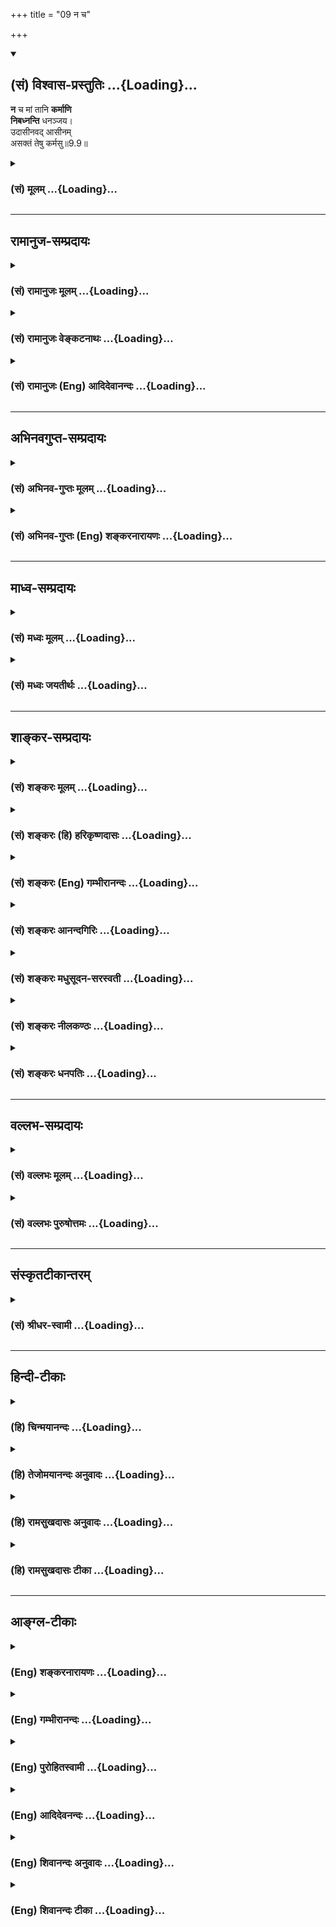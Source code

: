 +++
title = "09 न च"

+++
<div class="js_include" newlevelforh1="2" title="(सं) विश्वास-प्रस्तुतिः" unfilled url="/mahAbhAratam/vyAsaH/shlokashaH/06-bhIShma-parva/03-bhagavad-gItA-parva/saMskRtam/vishvAsa-prastutiH/09_rAja-vidyA-rAja-guhy/09_na_cha.md">
<details open><summary><h2>(सं) विश्वास-प्रस्तुतिः ...{Loading}...</h2></summary>

**न** च मां तानि **कर्माणि**  
**निबध्नन्ति** धनञ्जय।  
उदासीनवद् आसीनम्  
असक्तं तेषु कर्मसु॥9.9॥
</details>
</div>
<div class="js_include collapsed" newlevelforh1="3" title="(सं) मूलम्" unfilled url="/mahAbhAratam/vyAsaH/shlokashaH/06-bhIShma-parva/03-bhagavad-gItA-parva/saMskRtam/mUlam/09_rAja-vidyA-rAja-guhy/09_na_cha.md">
<details><summary><h3>(सं) मूलम् ...{Loading}...</h3></summary>

न च मां तानि कर्माणि निबध्नन्ति धनञ्जय।  
उदासीनवदासीनमसक्तं तेषु कर्मसु।।9.9।।
</details>
</div>


_________________
## रामानुज-सम्प्रदायः
<div class="js_include collapsed" newlevelforh1="3" title="(सं) रामानुजः मूलम्" unfilled url="/mahAbhAratam/vyAsaH/shlokashaH/06-bhIShma-parva/03-bhagavad-gItA-parva/saMskRtam/rAmAnujaH/mUlam/09_rAja-vidyA-rAja-guhy/09_na_cha.md">
<details><summary><h3>(सं) रामानुजः मूलम् ...{Loading}...</h3></summary>

।।9.9।।**न च तानि** विषमसृष्ट्यादीनि **कर्माणि मां निबध्नन्ति** मयि
नैर्घृण्यादिकं न आपादयन्ति; यतः क्षेत्रज्ञानां पूर्वकृत्यानि एव कर्माणि
देवादिविषमभावहेतवः अहं तु तत्र वैषम्ये **असक्तः** तत्र **उदासीनवद्**
**आसीनः।** यथा आह सूत्रकारः -- वैषम्यनैर्घृण्ये न सापेक्षत्वात् (ब्र॰
सू॰ 2।1।34) न कर्माविभागादिति चेन्नानादित्वात् (ब्र॰ सू॰ 2।1।35) इति।

</details>
</div>
<div class="js_include collapsed" newlevelforh1="3" title="(सं) रामानुजः वेङ्कटनाथः" unfilled url="/mahAbhAratam/vyAsaH/shlokashaH/06-bhIShma-parva/03-bhagavad-gItA-parva/saMskRtam/rAmAnujaH/venkaTanAthaH/09_rAja-vidyA-rAja-guhy/09_na_cha.md">
<details><summary><h3>(सं) रामानुजः वेङ्कटनाथः ...{Loading}...</h3></summary>

  
  
।।9.9।। न च मां तानि कर्माणि इत्येतन्न पुण्यपापरूपकर्मविषयम्;
तस्याप्रस्तुतत्वेनतानि इति परामर्शायोगात् सृष्टिसंहारादेश्च
प्रसक्तत्वात्तत्परामर्श एवोचितः तस्य दोषरूपत्वमपि सृज्यदेवादिवैषम्यादिना
द्योतितमिति तन्निरासार्थोऽयं श्लोक इत्यभिप्रायेणाह -- एवं
तर्हीति। सृष्ट्यादीनीत्यादिशब्देन
स्थितिसंहारनिग्रहानुग्रहादिसङ्ग्रहः। नैर्घृण्यादीत्यादिशब्देन
पक्षपातित्वाव्यवस्थितत्वादि सङ्गृह्यते। निबध्नन्ति इति न संसाररूपो बन्ध
उच्यते; जगत्सृष्ट्यादेः संसारहेतुत्वाश्रवणात्;
परोक्तधर्माधर्मसम्बन्धशङ्काप्रसङ्गाभावात्; दौर्जन्ये सत्यपीश्वरस्य
नियामकाभावात् अतो नैर्घृण्यादिरूपदोषानुबन्ध एवात्र शङ्कितः प्रतिषिध्यत
इत्याहमयीति। चः शङ्कानिवृत्त्यर्थः। सृष्टिवैषम्ये प्रयोजकमभिप्रेतमाहयत
इति। स्वशक्त्या वस्तु वस्तुतां \[वि.पु.1।4।52\]कर्मभिर्भाविताः पूर्वैः
\[वि.पु.1।5।26\]आब्रह्मस्तम्बपर्यन्ता जगदन्तर्व्यवस्थिताः। प्राणिनः
कर्मजनितसंसारवशवर्तिनः \[वि.ध.104।23।36\]वाचिकैः पक्षिमृगतां
मानसैरन्त्यजातिताम् \[मनुः12।9\]अविद्या कर्मसंज्ञान्या तृतीया
शक्तिरिष्यते। यया क्षेत्रज्ञशक्तिः सा वेष्टिता नृप
सर्वगा।। संसारतापानखिलानवाप्नोत्यतिसन्ततान्। तया तिरोहितत्वाच्च शक्तिः
क्षेत्रज्ञसंज्ञिता।। सर्वभूतेषु भूपाल तारतम्येन \[वर्तते\] लक्ष्यते
\[वि.पु.6।7।6163़\] इत्यादिभिः सिद्धोऽयमर्थः। तेषु कर्मस्वसक्तम्
इत्युक्ते सति अकर्तृत्वादिभ्रमः स्यादिति तन्निरासायोक्तंतत्र वैषम्य
इति। असक्तः प्रयोजकत्वरूपसम्बन्धरहित इत्यर्थः। असक्तत्वे दृष्टान्त
उच्यतेउदासीनवदासीन इति। यथा कस्मिंश्चित्कर्मणि उदासीनस्तत्र
प्रयोजकत्वरूपसम्बन्धरहितः; तथा कर्ताऽप्यसौ तस्मिन्नंशे। यद्वा
उदासीनवदासीन इत्यर्थः। तेन कर्मानुष्ठानदशायामीश्वरस्य
वैषम्यादुदासीनत्वमेवोच्यते। विषमसृष्टेः,कर्मसापेक्षत्वे जीवानां
तत्कर्मप्रवाहाणां च अनादितया प्रलयकालेऽपि तत्सद्भावे सूत्रद्वयं दर्शयति
-- वैषम्येति।  
  

</details>
</div>
<div class="js_include collapsed" newlevelforh1="3" title="(सं) रामानुजः (Eng) आदिदेवानन्दः" unfilled url="/mahAbhAratam/vyAsaH/shlokashaH/06-bhIShma-parva/03-bhagavad-gItA-parva/saMskRtam/rAmAnujaH/english/AdidevAnandaH/09_rAja-vidyA-rAja-guhy/09_na_cha.md">
<details><summary><h3>(सं) रामानुजः (Eng) आदिदेवानन्दः ...{Loading}...</h3></summary>

9.9 But actions like uneal creation do not bind Me. There can be no
imputation of cruelty etc., to Me, because the previous actions (Karmas)
of individual selves are the causes for the ineality of conditions like
that of gods etc. I am untouched by the ineality. I sit, as it were,
apart from it as one unconcerned. Accordingly, the author of the
Vedanta-sutras says: 'Not ineality and cruelty, on account of (creation)
being dependent, for so scripture declares' (Br. Su., 2.1.34), and 'If
it be said that there is no Karma on account of non-distinction, it is
replied that it is not proper to say so, because it is beginningless
৷৷.' (Ibid., 2.1.35). \[The idea is this: Creation has no first
beginning. It is an eternal cyclic process of creation and dissolution
of the universe. So the differentiation of Karma, Jiva and Isvara even
before creation has to be accepted. Only in the creative cycle the
differentiation becomes patent, and in the dissolved condition it
remains latent.\]

</details>
</div>


_________________
## अभिनवगुप्त-सम्प्रदायः
<div class="js_include collapsed" newlevelforh1="3" title="(सं) अभिनव-गुप्तः मूलम्" unfilled url="/mahAbhAratam/vyAsaH/shlokashaH/06-bhIShma-parva/03-bhagavad-gItA-parva/saMskRtam/abhinava-guptaH/mUlam/09_rAja-vidyA-rAja-guhy/09_na_cha.md">
<details><summary><h3>(सं) अभिनव-गुप्तः मूलम् ...{Loading}...</h3></summary>

।।9.9 -- 9.10।। न चेति। मयेति। न च मेऽस्ति कर्मबन्धः; औदासीन्येन
वर्तमानोऽहं यतः। अत एवाहं जगन्निर्माणे अनाश्रितव्यापारत्वात् हेतुः।

</details>
</div>
<div class="js_include collapsed" newlevelforh1="3" title="(सं) अभिनव-गुप्तः (Eng) शङ्करनारायणः" unfilled url="/mahAbhAratam/vyAsaH/shlokashaH/06-bhIShma-parva/03-bhagavad-gItA-parva/saMskRtam/abhinava-guptaH/english/shankaranArAyaNaH/09_rAja-vidyA-rAja-guhy/09_na_cha.md">
<details><summary><h3>(सं) अभिनव-गुप्तः (Eng) शङ्करनारायणः ...{Loading}...</h3></summary>

9.9 See Comment under 9.10

</details>
</div>


_________________
## माध्व-सम्प्रदायः
<div class="js_include collapsed" newlevelforh1="3" title="(सं) मध्वः मूलम्" unfilled url="/mahAbhAratam/vyAsaH/shlokashaH/06-bhIShma-parva/03-bhagavad-gItA-parva/saMskRtam/madhvaH/mUlam/09_rAja-vidyA-rAja-guhy/09_na_cha.md">
<details><summary><h3>(सं) मध्वः मूलम् ...{Loading}...</h3></summary>

।।9.9।। उदासीनवत्; नतूदासीनः। तदर्थमाह -- असक्तमिति। अवाक्यनादरः
\[छां.उ.3।34।2\] इति श्रुतिः। द्रव्यं कर्म च कालश्च स्वभावो जीव एव च।
यदनुग्रहतः सन्ति न सन्ति यदुपेक्षया इति भागवते \[2।10।12\] यस्यासक्त्यैव
सर्वकर्मशक्तिः कुतस्तस्य सर्वकर्मबन्धः इति भावः। न कर्मणा वर्धते नो
कनीयान् \[बृ.उ.4।4।23\] इति हि श्रुतिः। यः कर्माणि नियामयति कथं च तं
कर्म बध्नाति।

</details>
</div>
<div class="js_include collapsed" newlevelforh1="3" title="(सं) मध्वः जयतीर्थः" unfilled url="/mahAbhAratam/vyAsaH/shlokashaH/06-bhIShma-parva/03-bhagavad-gItA-parva/saMskRtam/madhvaH/jayatIrthaH/09_rAja-vidyA-rAja-guhy/09_na_cha.md">
<details><summary><h3>(सं) मध्वः जयतीर्थः ...{Loading}...</h3></summary>

।।9.9।। स्वतः कर्तृत्वे कथमुदासीनत्वमुच्यते इति चेत्; न वतिना तस्य
निषिद्धत्वादिति भावेनाह -- **उदासीनव**दिति। अनुदासीनत्वेऽपि वतिर्व्यर्थः
स्यात्; अन्यस्य तदर्थस्याभावादित्यत आह -- **तदर्थमि**ति। वत्यर्थं
सादृश्यं स्वयमेव विवृणोतीत्यर्थः। परमेश्वरस्य कर्मसु सक्त्यभावे
प्रमाणमाह -- **अवाक्ये**ति। सर्वथोदासीन एव किं न स्यात् इति चेत्; न तथा
सति प्रकृत्यादीनामसत्त्वप्रसङ्गादिति भावेनाह -- **द्रव्यमि**ति।
यदीश्वरस्य स्वतः कर्तृत्वं स्यात्तदाउदासीनं इत्येतत्;न तु मां तानि
कर्माणि निबध्नन्ति इत्यत्र कथं हेतुः स्यात् इत्यत आह -- **यस्ये**ति।
असक्त्या अनादरेणानायासेनेति यावत्। भगवतोऽपि कर्मबन्धोऽस्तीति
केषाञ्चित्प्रलापः; यथाविष्णुर्येन दशावतारगहने क्षिप्तो महासङ्कटे
\[भ.नी.श.92\] इत्यादि तन्निरासाय श्रुत्युपपत्ती प्राह -- **न कर्मणे**ति।
नियामयति नियच्छति।

</details>
</div>


_________________
## शाङ्कर-सम्प्रदायः
<div class="js_include collapsed" newlevelforh1="3" title="(सं) शङ्करः मूलम्" unfilled url="/mahAbhAratam/vyAsaH/shlokashaH/06-bhIShma-parva/03-bhagavad-gItA-parva/saMskRtam/shankaraH/mUlam/09_rAja-vidyA-rAja-guhy/09_na_cha.md">
<details><summary><h3>(सं) शङ्करः मूलम् ...{Loading}...</h3></summary>

।।9.9।। --,**न च माम्** ईश्वरं **तानि** भूतग्रामस्य विषमसर्गनिमित्तानि
**कर्माणि निबध्नन्ति धनंजय।** तत्र कर्मणां असंबन्धित्वे कारणमाह --
**उदासीनवत् आसीनं** यथा उदासीनः उपेक्षकः कश्चित् तद्वत् आसीनम्; आत्मनः
अविक्रियत्वात्; **असक्तं** फलासङ्गरहितम्; अभिमानवर्जितम् अहं करोमि इति
**तेषु कर्मसु।** अतः अन्यस्यापि कर्तृत्वाभिमानाभावः फलासङ्गाभावश्च
असंबन्धकारणम्; अन्यथा कर्मभिः बध्यते मूढः कोशकारवत् इत्यभिप्रायः।। तत्र
भूतग्राममिमं विसृजामि उदासीनवदासीनम् इति च विरुद्धम् उच्यते; इति
तत्परिहारार्थम् आह --,

</details>
</div>
<div class="js_include collapsed" newlevelforh1="3" title="(सं) शङ्करः (हि) हरिकृष्णदासः" unfilled url="/mahAbhAratam/vyAsaH/shlokashaH/06-bhIShma-parva/03-bhagavad-gItA-parva/saMskRtam/shankaraH/hindI/harikRShNadAsaH/09_rAja-vidyA-rAja-guhy/09_na_cha.md">
<details><summary><h3>(सं) शङ्करः (हि) हरिकृष्णदासः ...{Loading}...</h3></summary>

।।9.9।। तब तो भूतसमुदायको विषम रचनेवाले आप परमेश्वरका उस विषम रचनाजनित
पुण्यपापसे भी सम्बन्ध होता ही होगा ऐसी शङ्का होनेपर भगवान् ये वचन बोले
--, हे धनंजय भूतसमुदायकी विषम रचनानिमित्तक वे कर्म; मुझ ईश्वरको बन्धनमें
नहीं डालते। उन कर्मोंका सम्बन्ध न होनेमें कारण बतलाते हैं -- मैं उन
कर्मोंमें उदासीनकी भाँति स्थित रहता हूँ अर्थात् आत्मा निर्विकार है;
इसलिये जैसे कोई उदासीन -- उपेक्षा करनेवाला स्थित हो उसीकी भाँति मैं
स्थित रहता हूँ। तथा उन कर्मोंमें फलसम्बन्धी आसक्तिसे और मैं करता हूँ इस
अभिमानसे भी मैं रहित हूँ ( इस कारण वे कर्म मुझे नहीं बाँधते )। इससे यह
अभिप्राय समझ लेना चाहिये कि कर्तापनके अभिमानका अभाव और फलसम्बन्धी
आसक्तिका अभाव दूसरोंको भी बन्धनरहित कर देनेवाला है। इसके सिवा अन्य
प्रकारसे किये हुए कर्मोंद्वारा मूर्खलोग कोशकार ( रेशमके कीड़े ) की भाँति
बन्धनमें पड़ते हैं।  
  
,

</details>
</div>
<div class="js_include collapsed" newlevelforh1="3" title="(सं) शङ्करः (Eng) गम्भीरानन्दः" unfilled url="/mahAbhAratam/vyAsaH/shlokashaH/06-bhIShma-parva/03-bhagavad-gItA-parva/saMskRtam/shankaraH/english/gambhIrAnandaH/09_rAja-vidyA-rAja-guhy/09_na_cha.md">
<details><summary><h3>(सं) शङ्करः (Eng) गम्भीरानन्दः ...{Loading}...</h3></summary>

9.9 O Dhananjaya, na ca, nor do; tani, those; karmani, actions-which are
the sources of the creation of the multitude of beings uneally;
nibadhnanti, bind; mam, Me, who am God. As to that, the Lord states the
reason for His not becoming associated with the actions: Asinam,
remaining (as I do); udasinavat, like one unconcerned, like some
indifferent spectator- for the Self is not subject to any change; and
asaktam, unattached; tesu karmasu, to those actions-free from attachment
to results, free from the egoism that 'I do.' Hence, even int he case of
any other person also, the absence of the idea of agentship and the
absence of attachment to results are the causes of not getting bound.
Otherwise, like the silkworm, a foolish man becomes bound by acitons.
This is the idea. There (in th previous two verses) it involves a
contradiction to say, 'Remaining like one unconcerned, I project forth
this multitude of beings.' In order to dispel this doubt the Lord says:

</details>
</div>
<div class="js_include collapsed" newlevelforh1="3" title="(सं) शङ्करः आनन्दगिरिः" unfilled url="/mahAbhAratam/vyAsaH/shlokashaH/06-bhIShma-parva/03-bhagavad-gItA-parva/saMskRtam/shankaraH/AnandagiriH/09_rAja-vidyA-rAja-guhy/09_na_cha.md">
<details><summary><h3>(सं) शङ्करः आनन्दगिरिः ...{Loading}...</h3></summary>

।।9.9।। यदि प्राकृतं भूतग्रामं स्वभावादविद्यादितन्त्रं विषमं विदधासि
तर्हि तव विषमसृष्टिप्रयुक्तं धर्मादिमत्त्वमित्यनीश्वरत्वापत्तिरिति
शङ्क्यते -- **तर्हीति।** तत्रेति सप्तम्या परमेश्वरो निरुच्यते। ईश्वरस्य
फलासङ्गाभावात्कर्तृत्वाभिमानाभावाच्च कर्मासंबन्धवदीश्वरादन्यस्यापि
तदुभयाभावो धर्माद्यसंबन्धे कारणमित्याह -- **अतोऽन्यस्येति।** यदि कर्मसु
कर्तृत्वाभिमानो वा कस्यचित्कर्मफलसङ्गो वा स्यात्तत्राह -- **अन्यथेति।**

</details>
</div>
<div class="js_include collapsed" newlevelforh1="3" title="(सं) शङ्करः मधुसूदन-सरस्वती" unfilled url="/mahAbhAratam/vyAsaH/shlokashaH/06-bhIShma-parva/03-bhagavad-gItA-parva/saMskRtam/shankaraH/madhusUdana-sarasvatI/09_rAja-vidyA-rAja-guhy/09_na_cha.md">
<details><summary><h3>(सं) शङ्करः मधुसूदन-सरस्वती ...{Loading}...</h3></summary>

।।9.9।। अतः नच नैव सृष्टिस्थितिप्रलयाख्यानि तानि मायाविनेव स्वप्नदृशेव च
मया क्रियमाणानि मां निबध्नन्ति अनुग्रहनिग्रहाभ्यां न सुकृतदुष्कृतभागिनं
कुर्वन्ति मिथ्याभूतत्वात्। हे धनंजय; युधिष्ठिरराजसूयार्थं सर्वान्राज्ञो
जित्वा धनमाहृतवानिति महान्प्रभावः सूचितः प्रोत्साहनार्थम्। तानि कर्माणि
कुतो न बध्नन्ति तत्राह -- उदासीनवदासीनं; यथा कश्चिदुपेक्षको
द्वयोर्विवदमानयोर्जयपराजयासंसर्गी तत्कृतहर्षविषादाभ्यामसंसृष्टो
निर्विकार आस्ते तद्वन्निर्विकारतयाऽसीनम्।
द्वयोर्विवदमानयोरीहाभावादुपेक्षकत्वमात्रसाधर्म्येण वतिप्रत्ययः। ,अतएव
निर्विकारत्वात्तेषु सृष्ट्यादिकर्मस्वसक्तं अहं करोमीत्यभिमानलक्षणेन
सङ्गेन रहितं मां न निबध्नन्ति कर्माणीति युक्तमेव। अन्यस्यापि हि
कर्तृत्वाभावे फलसङ्गाभावे च कर्माणि न बन्धकारणानीत्युक्तमनेन;
तदुभयसत्त्वे तु कोशकार इव कर्मभिर्बध्यते मूढ इत्यभिप्रायः।

</details>
</div>
<div class="js_include collapsed" newlevelforh1="3" title="(सं) शङ्करः नीलकण्ठः" unfilled url="/mahAbhAratam/vyAsaH/shlokashaH/06-bhIShma-parva/03-bhagavad-gItA-parva/saMskRtam/shankaraH/nIlakaNThaH/09_rAja-vidyA-rAja-guhy/09_na_cha.md">
<details><summary><h3>(सं) शङ्करः नीलकण्ठः ...{Loading}...</h3></summary>

।।9.9 -- 9.10।। ननु विषमां सृष्टिं कुर्वतस्तव वैषम्यनैर्घृण्ये स्यातामत
आह -- **न चेति।** तानि विषमसृष्टिरूपाणि कर्मामि मां न निबध्नन्ति। तत्र
हेतुः उदासीनवदासीनमिति। यथा पर्जन्यो बीजविशेषेषु रागं केषुचिद्द्वेषं
चाकृत्वा उदासीनः सन् वर्षति एवमीश्वरोऽपि पुण्यवत्सु रागं पापिषु द्वेषं
चाकुर्वञ्जगत्सृजति। तत्तदसाधारणकर्मबीजवशात्ते ते विभिन्नं फलं
प्राप्नुवन्तीति नेश्वरवैषम्यादीत्यर्थः। ननु विसृजामि। उदासीनवदासीनमिति
परस्परविरुद्धमुच्यत इत्याशङ्क्याह -- **मयेति।** मया कूटस्थेन अध्यक्षेण
अयस्कान्तकल्पेन प्रवर्तकेन प्रकृतिश्चराचरं जगत् सूयते उत्पादयति।
अनेनाध्यक्षत्वेनैव हेतुना हे कौन्तेय; जगद्विपरिवर्तते जन्माद्यवस्थासु
भ्रमति। अयस्कान्तवदहमुदासीनश्च सृष्टिप्रवर्तकश्च भवामीति भावः। तथा च
मन्त्रवर्णःएको देवः सर्वभूतेषु गूढः सर्वव्यापी सर्वभूतान्तरात्मा।
कर्माध्यक्षः सर्वभूताधिवासः साक्षी चेता केवलो निर्गुणश्च इति एकस्यैव
देवस्य सर्वाध्यक्षत्वं साक्षित्वं च प्रतिपादयति।

</details>
</div>
<div class="js_include collapsed" newlevelforh1="3" title="(सं) शङ्करः धनपतिः" unfilled url="/mahAbhAratam/vyAsaH/shlokashaH/06-bhIShma-parva/03-bhagavad-gItA-parva/saMskRtam/shankaraH/dhanapatiH/09_rAja-vidyA-rAja-guhy/09_na_cha.md">
<details><summary><h3>(सं) शङ्करः धनपतिः ...{Loading}...</h3></summary>

।।9.9।। ननु यथा जीवो विषमस्वभावत्वाद्वध्यते तथा त्वामपि
देवनतिर्यगादिरुपविषमसृष्टिकर्तारं वैषम्यावशयंभावाद्धर्माधर्मादिकर्माणि
कुतो न निबन्धन्तीत्याशङ्क्यास्य शुभं दास्याम्यस्याशुभमिति
तत्तच्छुभाशुभदानात्म केषु कर्मस्वसक्तं यता कल्पवृक्षादिकमुदासी नं
तत्तत्पुरुषस्य तत्तत्कर्मजन्यतत्तत्संकल्पानुसारितत्तत्फलोत्पत्तिकर्तारं
तानि तानि कर्माणइ न निबन्धन्ति तथा मामपीत्याह -- नचेति। मामीश्वरं तानि
भूतसमुदायस्य विष्टम्भविसर्गनिमित्तानि कर्माणि न निबन्धन्ति यथा
युधिष्ठिरराजसूर्यार्थं धनं जेतुं प्रवृत्तं त्वां तत्र तत्र कृतानि
निग्रहानुग्रहादीनि कर्माणि न निबन्धन्ति तत्तद्राज्ञः कर्मानुसारेण
निरग्रहानुग्रहादीनां त्वया संपादितत्वादिति धनंजयेति संबोधनाभिसंधिः।
कर्माणि मां न निबन्धन्तीत्युक्तं तत्र हेतुमाह -- उदासीनवदासीनमित्यादिना।
तथाच फलासक्तिरहितस्याहंकरोमीत्यभिमानवर्जितस्य न तत्तत्कर्मभिर्बन्धः
अतोऽन्यस्यापि फलासक्तिकर्तत्वाभावोऽबन्धस्य हेतुरन्यथा कोशकारवन्मूढः
कर्मभिर्बध्यत इत्यभिप्रायः।

</details>
</div>


_________________
## वल्लभ-सम्प्रदायः
<div class="js_include collapsed" newlevelforh1="3" title="(सं) वल्लभः मूलम्" unfilled url="/mahAbhAratam/vyAsaH/shlokashaH/06-bhIShma-parva/03-bhagavad-gItA-parva/saMskRtam/vallabhaH/mUlam/09_rAja-vidyA-rAja-guhy/09_na_cha.md">
<details><summary><h3>(सं) वल्लभः मूलम् ...{Loading}...</h3></summary>

।।9.9।। नचैवं विषमकर्मकरणे मम नैर्घृण्यादिबन्धोऽसक्तत्वादित्याह -- न च
मामिति। असाधारणमहिमत्वद्योतकानि न मां बध्नन्ति नैर्घृण्यादिबन्धं
नापादयन्ति; यतो जीवात्मनां प्राकृतानि कर्माणि तानि च देवादिभावहेतूनि।
अहं तु तेषु कर्मसु प्रकृतौ च उदासीनवदितिमाया परैत्यभिमुखे च विलज्जमाना
इत्यादिवाक्यात्। वैषम्यनैर्घृण्यं च सक्तस्य कर्मिणो भवति; न चासक्तस्य।
यथाऽऽह सूत्रकारः -- वैषम्यनैर्घृण्ये न सापेक्षत्वात्तथाहि दर्शयतिन
कर्माविभागादिति चेत; न अनादित्वात् \[ब्र.सू.2।1।3435\] इति।

</details>
</div>
<div class="js_include collapsed" newlevelforh1="3" title="(सं) वल्लभः पुरुषोत्तमः" unfilled url="/mahAbhAratam/vyAsaH/shlokashaH/06-bhIShma-parva/03-bhagavad-gItA-parva/saMskRtam/vallabhaH/puruShottamaH/09_rAja-vidyA-rAja-guhy/09_na_cha.md">
<details><summary><h3>(सं) वल्लभः पुरुषोत्तमः ...{Loading}...</h3></summary>

  
  
।।9.9।। ननु रमणात्मकशक्तिवशसृष्टानि तानि त्वां वशीकृत्य प्रपञ्चरमण एवं
कथं न स्थापयन्ति इत्याशङ्क्याह -- न च मामिति। हे धनञ्जय लौकिकपरवशैकचित्त
तानि भूतानि उदासीनवत् आसीनं तेषु; परमकृपया कृतार्थीकरणार्थं तेषु
तिष्ठन्तं मां न निबध्नन्ति न वशीकुर्वन्ति। च पुनः कर्माणि क्रीडात्मकानि
च मां न वशीकुर्वन्ति। कुतः तेषु कर्मसु क्रीडात्मकेष्वपि असक्तमनासक्तम्;
आत्मारामत्वात् शक्तिषु रसदानार्थं क्रीडाकरणात्। एतदेवोक्तंवैकुण्ठः
कल्पितो येन लोको लोकनमस्कृतः। रमया प्रार्थ्यमानेन देव्या तत्प्रियकाम्यया
\[भाग.8।5।5\] इति।  
  

</details>
</div>


_________________
## संस्कृतटीकान्तरम्
<div class="js_include collapsed" newlevelforh1="3" title="(सं) श्रीधर-स्वामी" unfilled url="/mahAbhAratam/vyAsaH/shlokashaH/06-bhIShma-parva/03-bhagavad-gItA-parva/saMskRtam/shrIdhara-svAmI/09_rAja-vidyA-rAja-guhy/09_na_cha.md">
<details><summary><h3>(सं) श्रीधर-स्वामी ...{Loading}...</h3></summary>

।।9.9।। ननु एवं नानाविधानि कर्माणि कुर्वतस्तव जीववद्वन्धः कथं न
स्यादित्याशङ्क्याह **-- नचेति।** तानि सृष्ट्यादीनि कर्माणि मां न
निबध्न्ति। कर्मासक्तिर्हि बन्धहेतुः सा चाप्तकामत्वान्मम नास्त्यत
उदासीनवद्वर्तमानस्य मे बन्धनं नापादयन्ति; उदासीनत्वे
कर्तृत्वानुपपत्तेरुदासीनवत्स्थितमित्युक्तम्।

</details>
</div>


_________________
## हिन्दी-टीकाः
<div class="js_include collapsed" newlevelforh1="3" title="(हि) चिन्मयानन्दः" unfilled url="/mahAbhAratam/vyAsaH/shlokashaH/06-bhIShma-parva/03-bhagavad-gItA-parva/hindI/chinmayAnandaH/09_rAja-vidyA-rAja-guhy/09_na_cha.md">
<details><summary><h3>(हि) चिन्मयानन्दः ...{Loading}...</h3></summary>

।।9.9।। एक परिच्छिन्न जीव को उसके अहंकारमूलक कर्म अपने संस्कार उसके
अन्तकरण में अंकित करके कालान्तर में फलोन्मुख होकर उसे उत्पीड़ित करते
हैं। सभी अहंकार केन्द्रित कर्म; जो कि सदा स्वार्थ से ही प्रेरित होते
हैं; अपने कुरूप पदचिन्हों को मनरूपी समुद्र तट पर अंकित करते हैं;
निरहंकार और निस्वार्थ भाव से किये गये कर्म नहीं जैसे; आकाश में विचरण
करते हुए पक्षी अपने पदचिन्हों को पीछे नहीं छोड़ते। एक कृतघ्न पुत्र अपने
पिता पर ही पदाघात करता है इसकी तुलना कीजिये; खेल में मग्न उस निष्पाप
शिशु से जो अपने छोटेछोटे पैरों से अपने पिता को मार रहा हो यद्यपि पदाघात
की क्रिया में समानता होने पर भी दोनों के अन्तर को समझने के लिए हमें किसी
दार्शनिक की सूक्ष्म दृष्टि की आवश्यकता नहीं होती। जहाँ कहीं और जब कभी
अहंकार और स्वार्थ से प्रेरित होकर कर्म किये जाते हैं; वे निश्चय ही
दुखदायक वासनाओं को जन्म देते हैं। प्रकृति को चेतनता प्रदान करने और भूत
समुदाय की पुनपुन रचना करने में परम पुरुष को न कोई राग है और न कोई द्वेष।
इस सृष्टि चक्र के चलते रहने मात्र से वह सनातन परम पुरुष कभी प्रभावित
नहीं होता। वे कर्म मुझे बांधते नहीं। कारण यह है कि वे कर्म न अहंकार मूलक
हैं और न स्वार्थ से प्रेरित। चलचित्रगृह के श्वेत परदे पर दिखाया जाने वाला
चलचित्र (सिनेमा) कितना ही दुखान्त और हत्यापूर्ण क्यों न हो; उसकी कथा
कितनी ही अश्रुपूर्ण और उदासी भरी क्यों न हो; कितने ही आंधी और वर्षा के
दृश्य उसमें क्यों न दिखाये गये हों सिनेमा की समाप्ति पर वह श्वेतपट न
रक्तरंजित होता है और न अश्रुओं से भीगा ही होता है; और न तूफानों से वह
क्षतिग्रस्त ही होता है। तथापि हम जानते हैं कि उस स्थिर अपरिवर्तित पट के
बिना; छाया और प्रकाश के माध्यम से चित्रपट की कथा प्रदर्शित नहीं की जा
सकती थी। उसी प्रकार; नित्य शुद्ध अनन्त आत्मा वह चिरस्थायी रंगमंच हैं;
जिस पर दुखपूर्ण जीवन का नाटक अनेकत्व की भाषा में असंख्य जीवों के द्वारा
निरन्तर अभिनीत होता रहता है; जो अपनी पूर्वाजित वासनाओं से विवश हुए
निर्धारित भूमिकाओं को करते रहते हैं। रेल के पटरी से उतरने के कारण होने
वाली भयंकर दुर्घटना के लिए इंजिन की वाष्प को दंडित नहीं किया जाता; और न
ही गन्तव्य तक अपने समय पर सुरक्षित पहुँचने पर उसका अभिनन्दन ही किया जाता
है। यह सत्य है कि उस वाष्प के बिना दुर्घटना नहीं हो सकती थी और न ही
गन्तव्य की प्राप्ति क्योंकि उसके बिना इंजिन केवल निष्क्रिय; भारी लोहा ही
होता है। रचनात्मक या विध्वंसात्मक कार्य करने की शक्ति इंजिन को वाष्प से
ही प्राप्त होती है। इन सब घटनाओं में; उस वाष्प को इंजिन चलाने के प्रति न
राग है और न द्वेष; इसलिए इन घटनाओं का उत्तरदायित्व उस पर थोप कर उसे
बन्धन में नहीं डाला जाता। कर्म का प्रेरक उद्देश्य ही कर्म के फल्ा को
निश्चित करता है। सम्पूर्ण शक्ति का स्रोत आत्मा है। वह मन को शक्ति प्रदान
करता है। प्रत्येक मन वासनाओं का संचय मात्र है। शुभ वासनाओं से संस्कारित
मन आनन्द और सामञ्जस्य का गीत गाता है; जबकि अशुभ वासनाएं मन को दुख से
कराहने को बाध्य करती हैं। ग्रामोफोन की सुई रिकार्ड से बज रहे संगीत के
लिए उत्तरदायी नहीं होती। जैसा रिकार्ड; वैसा संगीत। इसी प्रकार; आत्मा
सनातन है; जिसे इसकी चिन्ता नहीं होती है कि किस प्रकार का जगत् उत्पन्न
हुआ है। जगत् परिवर्तन के प्रति उसे किसी प्रकार की व्याकुलता नहीं होती।
जगत् में जो कुछ हो रहा हो चाहे हत्या हो या प्राणोत्सर्ग सूर्यप्रकाश उसे
प्रकाशित करता है। सूर्य का सम्बन्ध न हत्यारे के अप्ाराध से है और न
बलिदानी पुरुष के गौरव से ही है। शुद्धचैतन्यस्वरूप आत्मा वासनारूपी
प्रकृति को व्यक्त करने की क्षमता प्रदान करता है; फिर वे वासनाएं नरकयातना
के लिए हों या गौरव ख्याति के लिए। उन कर्मों में असक्त और उदासीन के समान
स्थित आत्मा को वे कर्म नहीं बांधते हैं। अनन्त और सान्त में निश्चित रूप से
वह अद्भुत सम्बन्ध कौनसा है ऐसा कहा गया है कि सान्त प्रकृति अनन्त आत्मा
के कारण कार्य करती है और फिर भी आत्मा उदासीन रहता है; वह कैसे

</details>
</div>
<div class="js_include collapsed" newlevelforh1="3" title="(हि) तेजोमयानन्दः अनुवादः" unfilled url="/mahAbhAratam/vyAsaH/shlokashaH/06-bhIShma-parva/03-bhagavad-gItA-parva/hindI/tejomayAnandaH/anuvAdaH/09_rAja-vidyA-rAja-guhy/09_na_cha.md">
<details><summary><h3>(हि) तेजोमयानन्दः अनुवादः ...{Loading}...</h3></summary>

।।9.9।। हे धनंजय ! उन कर्मों में आसक्ति रहित और उदासीन के समान स्थित मुझ
(परमात्मा) को वे कर्म नहीं बांधते हैं।।

</details>
</div>
<div class="js_include collapsed" newlevelforh1="3" title="(हि) रामसुखदासः अनुवादः" unfilled url="/mahAbhAratam/vyAsaH/shlokashaH/06-bhIShma-parva/03-bhagavad-gItA-parva/hindI/rAmasukhadAsaH/anuvAdaH/09_rAja-vidyA-rAja-guhy/09_na_cha.md">
<details><summary><h3>(हि) रामसुखदासः अनुवादः ...{Loading}...</h3></summary>

।।9.9।। हे धनञ्जय ! उन (सृष्टि-रचना आदि) कर्मोंमें अनासक्त और उदासीनकी
तरह रहते हुए मेरेको वे कर्म नहीं बाँधते।

</details>
</div>
<div class="js_include collapsed" newlevelforh1="3" title="(हि) रामसुखदासः टीका" unfilled url="/mahAbhAratam/vyAsaH/shlokashaH/06-bhIShma-parva/03-bhagavad-gItA-parva/hindI/rAmasukhadAsaH/TIkA/09_rAja-vidyA-rAja-guhy/09_na_cha.md">
<details><summary><h3>(हि) रामसुखदासः टीका ...{Loading}...</h3></summary>

।।9.9।।***व्याख्या--*'उदासीनवदासीनमसक्तं तेषु कर्मसु'--**महासर्गके
आदिमें प्रकृतिके परवश हुए प्राणियोंकी उनके कर्मोंके अनुसार विविध
प्रकारसे रचनारूप जो कर्म है, उसमें मेरी आसक्ति नहीं है। कारण कि मैं
उनमें उदासीनकी तरह रहता हूँ अर्थात् प्राणियोंके उत्पन्न होनेपर मैं
हर्षित नहीं होता और उनके प्रकृतिमें लीन होनेपर मैं खिन्न नहीं होता। यहाँ
**'उदासीनवत्'** पदमें जो **'वत्'**(वति) प्रत्यय है, उसका अर्थ तरह होता
है अतः इस पदका अर्थ हुआ -- उदासीनकी तरह। भगवान्ने अपनेको उदासीनकी तरह
क्यों कहा; कारण कि मनुष्य उसी वस्तुसे उदासीन होता है, जिस वस्तुकी वह
सत्ता मानता है। परन्तु जिस संसारकी उत्पत्ति, स्थिति और प्रलय होता है,
उसकी भगवान्के सिवाय कोई स्वतन्त्र सत्ता ही नहीं है। इसलिये भगवान् उस
संसारकी रचनारूप कर्मसे उदासीन क्या रहें; वे तो उदासीनकी तरह रहते हैं;
क्योंकि भगवान्की दृष्टिमें संसारकी कोई सत्ता ही नहीं है। तात्पर्य है कि
वास्तवमें यह सब भगवान्का ही स्वरूप है, इनकी स्वतन्त्र सत्ता है ही नहीं,
तो अपने स्वरूपसे भगवान् क्या उदासीन रहें; इसलिये भगवान् उदासीनकी तरह
हैं।

</details>
</div>


_________________
## आङ्ग्ल-टीकाः
<div class="js_include collapsed" newlevelforh1="3" title="(Eng) शङ्करनारायणः" unfilled url="/mahAbhAratam/vyAsaH/shlokashaH/06-bhIShma-parva/03-bhagavad-gItA-parva/english/shankaranArAyaNaH/09_rAja-vidyA-rAja-guhy/09_na_cha.md">
<details><summary><h3>(Eng) शङ्करनारायणः ...{Loading}...</h3></summary>

9.9. O Dhananjaya ! These acts do not bind Me, remaining as if unconcerned and unattached in these actions.

</details>
</div>
<div class="js_include collapsed" newlevelforh1="3" title="(Eng) गम्भीरानन्दः" unfilled url="/mahAbhAratam/vyAsaH/shlokashaH/06-bhIShma-parva/03-bhagavad-gItA-parva/english/gambhIrAnandaH/09_rAja-vidyA-rAja-guhy/09_na_cha.md">
<details><summary><h3>(Eng) गम्भीरानन्दः ...{Loading}...</h3></summary>

9.9 O Dhananjaya (Arjuna), nor do those actions bind Me, remaining (as I do) like one unconcerned with, and unattached to, those actions.

</details>
</div>
<div class="js_include collapsed" newlevelforh1="3" title="(Eng) पुरोहितस्वामी" unfilled url="/mahAbhAratam/vyAsaH/shlokashaH/06-bhIShma-parva/03-bhagavad-gItA-parva/english/purohitasvAmI/09_rAja-vidyA-rAja-guhy/09_na_cha.md">
<details><summary><h3>(Eng) पुरोहितस्वामी ...{Loading}...</h3></summary>

9.9 But these acts of mine do not bind Me. I remain outside and unattached.

</details>
</div>
<div class="js_include collapsed" newlevelforh1="3" title="(Eng) आदिदेवनन्दः" unfilled url="/mahAbhAratam/vyAsaH/shlokashaH/06-bhIShma-parva/03-bhagavad-gItA-parva/english/AdidevanandaH/09_rAja-vidyA-rAja-guhy/09_na_cha.md">
<details><summary><h3>(Eng) आदिदेवनन्दः ...{Loading}...</h3></summary>

9.9 But these actions do not bind Me, O Arjuna, for I remain detached from them like one unconcerned.

</details>
</div>
<div class="js_include collapsed" newlevelforh1="3" title="(Eng) शिवानन्दः अनुवादः" unfilled url="/mahAbhAratam/vyAsaH/shlokashaH/06-bhIShma-parva/03-bhagavad-gItA-parva/english/shivAnandaH/anuvAdaH/09_rAja-vidyA-rAja-guhy/09_na_cha.md">
<details><summary><h3>(Eng) शिवानन्दः अनुवादः ...{Loading}...</h3></summary>

9.9 These acts do not bind Me, O Arjuna, sitting like one indifferent,
unattached to those acts.

</details>
</div>
<div class="js_include collapsed" newlevelforh1="3" title="(Eng) शिवानन्दः टीका" unfilled url="/mahAbhAratam/vyAsaH/shlokashaH/06-bhIShma-parva/03-bhagavad-gItA-parva/english/shivAnandaH/TIkA/09_rAja-vidyA-rAja-guhy/09_na_cha.md">
<details><summary><h3>(Eng) शिवानन्दः टीका ...{Loading}...</h3></summary>

9.9 न not; च and; माम् Me; तानि these; कर्माणि acts; निबध्नन्ति bind;
धनञ्जय O Dhananjaya; उदासीनवत् like one indifferent; आसीनम् sitting;
असक्तम् unattached; तेषु in those; कर्मसु acts.Commentary These acts Creation and dissolution of the universe. I am the only cause of dissolution of the universe. I am the only cause of Nature and its activities and yet; being indifferent to everythin; I do nothing. Nor do I cause anything to be done.I remain as one neutral or indifferent or unconcerned. I have no attachment for the fruits of those actions.
Further I have not go the egoistic feeling of agency I do this. I know that the Self is actionless. Therefore the actions involved in creation and dissolution do not bind Me.As in the case of Isvara so in the case of others also the absence of the egoistic feeling of agency and the absense of attachment to the fruits of action is the cause of freedom
(from Dharma and Adharma; virtue and evil) The ignorant man who works with egoism and who expects rewards for his action is bound by his own actions like the silkworm in the cocoon.Just as the neutral referee or umpire in a cricket or football match is not affected by the victory or defeat of the parties; so also the Lord is not affected by the creation and destruction of this world as He remains unconcerned or indifferent and as He is a silent and changeless witness. (Cf.IV.14)

</details>
</div>

